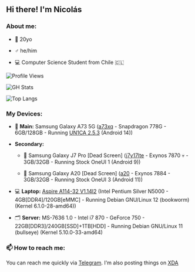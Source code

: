 ## Hi there! I'm Nicolás

### About me:

- 📆 20yo

- ♂️ he/him

- 💻 Computer Science Student from Chile 🇨🇱

![Profile Views](https://komarev.com/ghpvc/?username=ngdplnk&color=7eff8d&style=flat)

![GH Stats](https://github-readme-stats.vercel.app/api?username=ngdplnk&show_icons=true&theme=dark&hide_border=true)

![Top Langs](https://github-readme-stats.vercel.app/api/top-langs/?username=ngdplnk&show_icons=true&theme=dark&hide_border=true&layout=compact)


### My Devices:

- 📱 **Main:** Samsung Galaxy A73 5G ([a73xq](https://www.gsmarena.com/samsung_galaxy_a73_5g-11257.php) - Snapdragon 778G - 6GB/128GB - Running [UN1CA 2.5.3](https://github.com/salvogiangri/UN1CA) (Android 14))

- **Secondary:**

  * 📱 Samsung Galaxy J7 Pro [Dead Screen] ([j7y17lte](https://www.gsmarena.com/samsung_galaxy_j7_pro-8561.php) - Exynos 7870 💀 - 3GB/32GB - Running Stock OneUI 1 (Android 9))
  
  * 📱 Samsung Galaxy A20 [Dead Screen] ([a20](https://www.gsmarena.com/samsung_galaxy_a20-9640.php) - Exynos 7884 - 3GB/32GB - Running Stock OneUI 3 (Android 11))
  
- 💻 **Laptop:** [Aspire A114-32 V1.14I2](https://browser.geekbench.com/v5/cpu/2673310) (Intel Pentium Silver N5000 - 4GB[DDR4]/120GB[eMMC] - Running Debian GNU/Linux 12 (bookworm) (Kernel 6.1.0-28-amd64))

- 🗂️ **Server:** MS-7636 1.0 - Intel i7 870 - GeForce 750 - 22GB[DDR3]/240GB[SSD]+1TB[HDD] - Running Debian GNU/Linux 11 (bullseye) (Kernel 5.10.0-33-amd64)

### 📫 How to reach me:
You can reach me quickly via [Telegram](https://t.me/ngdplnk).
I'm also posting things on [XDA](https://xdaforums.com/m/ngdpl-nk.12569749/)
